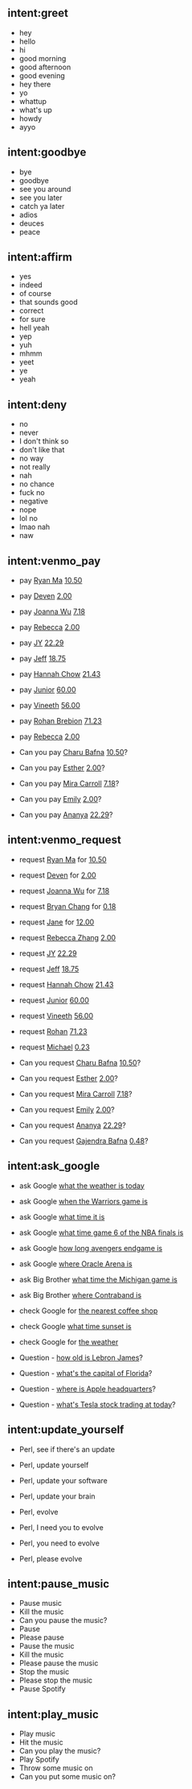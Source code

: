 ## intent:greet
- hey
- hello
- hi
- good morning
- good afternoon
- good evening
- hey there
- yo
- whattup
- what's up
- howdy
- ayyo

## intent:goodbye
- bye
- goodbye
- see you around
- see you later
- catch ya later
- adios
- deuces
- peace

## intent:affirm
- yes
- indeed
- of course
- that sounds good
- correct
- for sure
- hell yeah
- yep
- yuh
- mhmm
- yeet
- ye
- yeah

## intent:deny
- no
- never
- I don't think so
- don't like that
- no way
- not really
- nah
- no chance
- fuck no
- negative
- nope
- lol no
- lmao nah
- naw

## intent:venmo_pay
- pay [Ryan Ma](person) [10.50](dollar_amount)
- pay [Deven](person) [2.00](dollar_amount)
- pay [Joanna Wu](person) [7.18](dollar_amount)
- pay [Rebecca](person) [2.00](dollar_amount)
- pay [JY](person) [22.29](dollar_amount)
- pay [Jeff](person) [18.75](dollar_amount)
- pay [Hannah Chow](person) [21.43](dollar_amount)
- pay [Junior](person) [60.00](dollar_amount)
- pay [Vineeth](person) [56.00](dollar_amount)
- pay [Rohan Brebion](person) [71.23](dollar_amount)
- pay [Rebecca](person) [2.00](dollar_amount)

- Can you pay [Charu Bafna](person) [10.50](dollar_amount)?
- Can you pay [Esther](person) [2.00](dollar_amount)?
- Can you pay [Mira Carroll](person) [7.18](dollar_amount)?
- Can you pay [Emily](person) [2.00](dollar_amount)?
- Can you pay [Ananya](person) [22.29](dollar_amount)?


## intent:venmo_request
- request [Ryan Ma](person) for [10.50](dollar_amount)
- request [Deven](person) for [2.00](dollar_amount)
- request [Joanna Wu](person) for [7.18](dollar_amount)
- request [Bryan Chang](person) for [0.18](dollar_amount)
- request [Jane](person) for [12.00](dollar_amount)

- request [Rebecca Zhang](person) [2.00](dollar_amount)
- request [JY](person) [22.29](dollar_amount)
- request [Jeff](person) [18.75](dollar_amount)
- request [Hannah Chow](person) [21.43](dollar_amount)
- request [Junior](person) [60.00](dollar_amount)
- request [Vineeth](person) [56.00](dollar_amount)
- request [Rohan](person) [71.23](dollar_amount)
- request [Michael](person) [0.23](dollar_amount)

- Can you request [Charu Bafna](person) [10.50](dollar_amount)?
- Can you request [Esther](person) [2.00](dollar_amount)?
- Can you request [Mira Carroll](person) [7.18](dollar_amount)?
- Can you request [Emily](person) [2.00](dollar_amount)?
- Can you request [Ananya](person) [22.29](dollar_amount)?
- Can you request [Gajendra Bafna](person) [0.48](dollar_amount)?


## intent:ask_google
- ask Google [what the weather is today](query)
- ask Google [when the Warriors game is](query)
- ask Google [what time it is](query)
- ask Google [what time game 6 of the NBA finals is](query)
- ask Google [how long avengers endgame is](query)
- ask Google [where Oracle Arena is](query)

- ask Big Brother [what time the Michigan game is](query)
- ask Big Brother [where Contraband is](query)

- check Google for [the nearest coffee shop](query)
- check Google [what time sunset is](query) 
- check Google for [the weather](query)

- Question - [how old is Lebron James](query)?
- Question - [what's the capital of Florida](query)?
- Question - [where is Apple headquarters](query)?
- Question - [what's Tesla stock trading at today](query)?

## intent:update_yourself
- Perl, see if there's an update
- Perl, update yourself
- Perl, update your software
- Perl, update your brain

- Perl, evolve
- Perl, I need you to evolve
- Perl, you need to evolve
- Perl, please evolve

## intent:pause_music
- Pause music
- Kill the music
- Can you pause the music?
- Pause
- Please pause
- Pause the music
- Kill the music
- Please pause the music
- Stop the music
- Please stop the music
- Pause Spotify

## intent:play_music
- Play music
- Hit the music
- Can you play the music?
- Play Spotify
- Throw some music on
- Can you put some music on?



